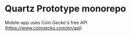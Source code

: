 # Quartz Prototype monorepo

Mobile-app uses Coin Gecko's free API (https://www.coingecko.com/en/api)